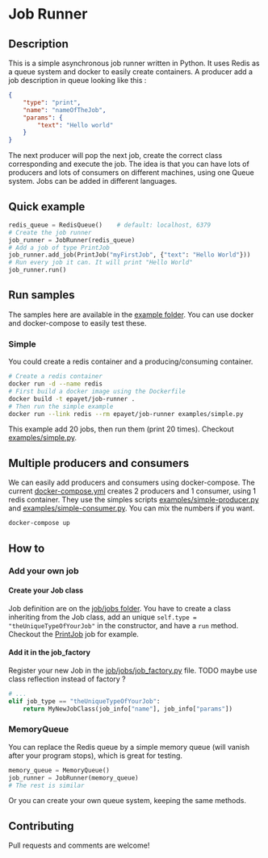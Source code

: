 # Job Runner

## Description

This is a simple asynchronous job runner written in Python. It uses Redis as a queue system and docker to easily create containers. A producer add a job description in queue looking like this : 

```json
{
    "type": "print",
    "name": "nameOfTheJob",
    "params": {
        "text": "Hello world"
    }
}
```

The next producer will pop the next job, create the correct class corresponding and execute the job. The idea is that you can have lots of producers and lots of consumers on different machines, using one Queue system. Jobs can be added in different languages.

## Quick example

```python
redis_queue = RedisQueue()    # default: localhost, 6379   
# Create the job runner
job_runner = JobRunner(redis_queue)  
# Add a job of type PrintJob
job_runner.add_job(PrintJob("myFirstJob", {"text": "Hello World"}))
# Run every job it can. It will print "Hello World"
job_runner.run()                                                        
```

## Run samples

The samples here are available in the [example folder](examples). You can use docker and docker-compose to easily test these.

### Simple

You could create a redis container and a producing/consuming container.

```bash
# Create a redis container
docker run -d --name redis
# First build a docker image using the Dockerfile
docker build -t epayet/job-runner .
# Then run the simple example
docker run --link redis --rm epayet/job-runner examples/simple.py
```

This example add 20 jobs, then run them (print 20 times). Checkout [examples/simple.py](examples/simple.py).

## Multiple producers and consumers

We can easily add producers and consumers using docker-compose. The current [docker-compose.yml](docker-compose.yml) creates 2 producers and 1 consumer, using 1 redis container. They use the simples scripts [examples/simple-producer.py](examples/simple-producer.py) and [examples/simple-consumer.py](examples/simple-consumer.py). You can mix the numbers if you want.

```bash
docker-compose up
```

## How to

### Add your own job

#### Create your Job class

Job definition are on the [job/jobs folder](job/jobs). You have to create a class inheriting from the Job class, add an unique `self.type = "theUniqueTypeOfYourJob"` in the constructor, and have a `run` method. Checkout the [PrintJob](job/jobs/PrintJob.py) job for example.

#### Add it in the job_factory

Register your new Job in the [job/jobs/job_factory.py](job/jobs/job_factory.py) file. TODO maybe use class reflection instead of factory ?

```python
# ...
elif job_type == "theUniqueTypeOfYourJob":
    return MyNewJobClass(job_info["name"], job_info["params"])
```

### MemoryQueue

You can replace the Redis queue by a simple memory queue (will vanish after your program stops), which is great for testing.

```python
memory_queue = MemoryQueue()
job_runner = JobRunner(memory_queue)
# The rest is similar
```

Or you can create your own queue system, keeping the same methods.

## Contributing

Pull requests and comments are welcome!
